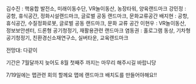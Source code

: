 김수진 : 핵융합 발전소, 미래이동수단, VR놀이동산, 농장타워, 양육랜드마크
강민정 : 공항, 휴식공간, 정화시설랜드마크, 글로벌 공동 랜드마크, 문화교류공간
배지현 : 공항, 휴식공간, 수질정화로봇, 글로벌 공동 랜드마크, 문화 교류 공간
이현우 : VR놀이동산, 정보보안센터,  드론형 공기청정기, 재활용관련 랜드마크
염동권 : 홀로그램 동상, 기차형 공기청정기, 친환경신소재연구소, 실버타운, 교육랜드마크

전망대: 다같이

기간은 7월달까지 
늦어도 8월 첫째주 까지는 마무리 해주시길 바랍니당

7/19일에는 맵관련 회의 할께요
맵에 랜드마크 배치도를 만들어야해요!!
